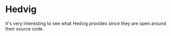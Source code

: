 # Hedvig

It's very interesting to see what Hedvig provides since they are open around their source code.